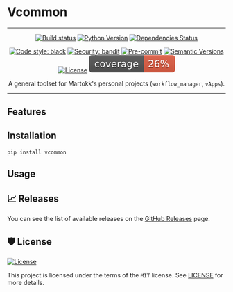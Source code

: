 # Vcommon

---

<div align="center">

[![Build status](https://github.com/martokk/vcommon/workflows/build/badge.svg?branch=master&event=push)](https://github.com/martokk/vcommon/actions?query=workflow%3Abuild)
[![Python Version](https://img.shields.io/pypi/pyversions/vcommon.svg)](https://pypi.org/project/vcommon/)
[![Dependencies Status](https://img.shields.io/badge/dependencies-up%20to%20date-brightgreen.svg)](https://github.com/martokk/vcommon/pulls?utf8=%E2%9C%93&q=is%3Apr%20author%3Aapp%2Fdependabot)

[![Code style: black](https://img.shields.io/badge/code%20style-black-000000.svg)](https://github.com/psf/black)
[![Security: bandit](https://img.shields.io/badge/security-bandit-green.svg)](https://github.com/PyCQA/bandit)
[![Pre-commit](https://img.shields.io/badge/pre--commit-enabled-brightgreen?logo=pre-commit&logoColor=white)](https://github.com/martokk/vcommon/blob/master/.pre-commit-config.yaml)
[![Semantic Versions](https://img.shields.io/badge/%20%20%F0%9F%93%A6%F0%9F%9A%80-semantic--versions-e10079.svg)](https://github.com/martokk/vcommon/releases)
[![License](https://img.shields.io/github/license/martokk/vcommon)](https://github.com/martokk/vcommon/blob/master/LICENSE)
![Coverage Report](assets/images/coverage.svg)

A general toolset for Martokk's personal projects (`workflow_manager`, `vApps`).

</div>

---

## Features

## Installation

```bash
pip install vcommon
```



## Usage

## 📈 Releases

You can see the list of available releases on the [GitHub Releases](https://github.com/martokk/vcommon/releases) page.

## 🛡 License

[![License](https://img.shields.io/github/license/martokk/vcommon)](https://github.com/martokk/vcommon/blob/master/LICENSE)

This project is licensed under the terms of the `MIT` license. See [LICENSE](https://github.com/martokk/vcommon/blob/master/LICENSE) for more details.
